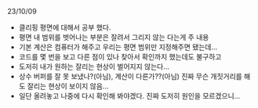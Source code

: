 23/10/09  
- 클리핑 평면에 대해서 공부 했다.
- 평면 내 범위를 벗어나는 부분은 잘려서 그리지 않는 다는게 주 내용
- 기본 계산은 컴퓨터가 해주고 우리는 평면 범위만 지정해주면 됐는데...
- 코드를 몇 번을 보고 다른 점이 있나 찾아서 확인까지 했는데도 불구하고
- 도저히 내가 원하는 잘리는 현상이 벌어지지 않는다...
- 상수 버퍼를 잘 못 보냈나?(아님), 계산이 다른가??(아님) 진짜 무슨 개짓거리를 해도 잘리는 현상이 보이지 않음...
- 일단 올려놓고 나중에 다시 확인해 봐야겠다. 진짜 도저히 원인을 모르겠으니...
